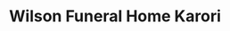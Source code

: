 ---
title: "Wilson Funeral Home Karori"
url: /wellington/wilson-funeral-home-karori/
shop: funeral directors
---